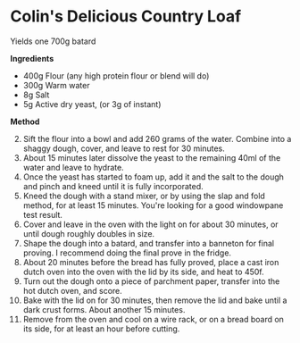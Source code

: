 # Colin's Delicious Country Loaf

Yields one 700g batard

**Ingredients**

* 400g Flour (any high protein flour or blend will do)
* 300g Warm water
* 8g Salt
* 5g Active dry yeast, (or 3g of instant)

**Method**

2. Sift the flour into a bowl and add 260 grams of the water. Combine into a shaggy dough, cover, and leave to rest for 30 minutes.
3. About 15 minutes later dissolve the yeast to the remaining 40ml of the water and leave to hydrate.
4. Once the yeast has started to foam up, add it and the salt to the dough and pinch and kneed until it is fully incorporated.
5. Kneed the dough with a stand mixer, or by using the slap and fold method, for at least 15 minutes. You're looking for a good windowpane test result.
6. Cover and leave in the oven with the light on for about 30 minutes, or until dough roughly doubles in size.
7. Shape the dough into a batard, and transfer into a banneton for final proving. I recommend doing the final prove in the fridge.
8. About 20 minutes before the bread has fully proved, place a cast iron dutch oven into the oven with the lid by its side, and heat to 450f.
9. Turn out the dough onto a piece of parchment paper, transfer into the hot dutch oven, and score.
10. Bake with the lid on for 30 minutes, then remove the lid and bake until a dark crust forms. About another 15 minutes.
11. Remove from the oven and cool on a wire rack, or on a bread board on its side, for at least an hour before cutting.

